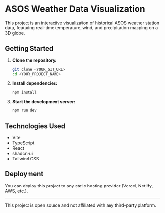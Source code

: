 
# ASOS Weather Data Visualization

This project is an interactive visualization of historical ASOS weather station data, featuring real-time temperature, wind, and precipitation mapping on a 3D globe.

## Getting Started

1. **Clone the repository:**
	```sh
	git clone <YOUR_GIT_URL>
	cd <YOUR_PROJECT_NAME>
	```
2. **Install dependencies:**
	```sh
	npm install
	```
3. **Start the development server:**
	```sh
	npm run dev
	```

## Technologies Used

- Vite
- TypeScript
- React
- shadcn-ui
- Tailwind CSS

## Deployment

You can deploy this project to any static hosting provider (Vercel, Netlify, AWS, etc.).

---

This project is open source and not affiliated with any third-party platform.
